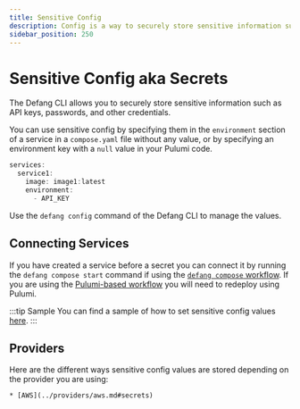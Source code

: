 ```yaml
---
title: Sensitive Config
description: Config is a way to securely store sensitive information such as API keys, passwords, and other credentials.
sidebar_position: 250
---
```


# Sensitive Config aka Secrets

The Defang CLI allows you to securely store sensitive information such as API keys, passwords, and other credentials.

You can use sensitive config by specifying them in the `environment` section of a service in a `compose.yaml` file without any value, or by specifying an environment key with a `null` value in your Pulumi code.

```ts
services:
  service1:
    image: image1:latest
    environment:
      - API_KEY
```

Use the `defang config` command of the Defang CLI to manage the values.

## Connecting Services

If you have created a service before a secret you can connect it by running the `defang compose start` command if using the [`defang compose` workflow](./compose.md). If you are using the [Pulumi-based workflow](./pulumi.md) you will need to redeploy using Pulumi.

:::tip Sample
You can find a sample of how to set sensitive config values [here](https://github.com/defang-io/defang/tree/main/samples/nodejs/ChatGPT%20API).
:::

## Providers

Here are the different ways sensitive config values are stored depending on the provider you are using:

    * [AWS](../providers/aws.md#secrets)
